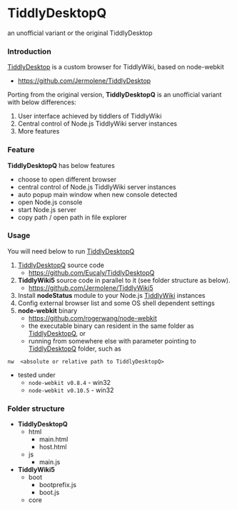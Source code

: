 TiddlyDesktopQ
==============

an unofficial variant or the original TiddlyDesktop

<h3 class=''>Introduction</h3><p><a class='tc-tiddlylink-external' href='https://github.com/Jermolene/TiddlyDesktop' target='_blank'>TiddlyDesktop</a> is a custom browser for TiddlyWiki, based on node-webkit</p><ul><li><a class='tc-tiddlylink-external' href='https://github.com/Jermolene/TiddlyDesktop' target='_blank'>https://github.com/Jermolene/TiddlyDesktop</a></li></ul><p>Porting from the original version, <strong>TiddlyDesktopQ</strong> is an unofficial variant with below differences:</p><ol><li>User interface achieved by tiddlers of TiddlyWiki</li><li>Central control of Node.js TiddlyWiki server instances</li><li>More features</li></ol><h3 class=''>Feature</h3><p><strong>TiddlyDesktopQ</strong> has below features</p><ul><li>choose to open different browser</li><li>central control of Node.js TiddlyWiki server instances </li><li>auto popup main window when new console detected</li><li>open Node.js console</li><li>start Node.js server</li><li>copy path / open path in file explorer</li></ul><h3 class=''>Usage</h3><p>You will need below to run <a class='tc-tiddlylink tc-tiddlylink-resolves' href='#TiddlyDesktopQ'>TiddlyDesktopQ</a></p><ol><li><a class='tc-tiddlylink tc-tiddlylink-resolves' href='#TiddlyDesktopQ'>TiddlyDesktopQ</a> source code<ul><li><a class='tc-tiddlylink-external' href='https://github.com/Eucaly/TiddlyDesktopQ' target='_blank'>https://github.com/Eucaly/TiddlyDesktopQ</a></li></ul></li><li><strong>TiddlyWiki5</strong> source code in parallel to it (see folder structure as below).<ul><li><a class='tc-tiddlylink-external' href='https://github.com/Jermolene/TiddlyWiki5' target='_blank'>https://github.com/Jermolene/TiddlyWiki5</a></li></ul></li><li>Install <strong>nodeStatus</strong> module to your Node.js <a class='tc-tiddlylink tc-tiddlylink-missing' href='#TiddlyWiki'>TiddlyWiki</a> instances</li><li>Config external browser list and some OS shell dependent settings</li><li><strong>node-webkit</strong> binary<ul><li><a class='tc-tiddlylink-external' href='https://github.com/rogerwang/node-webkit' target='_blank'>https://github.com/rogerwang/node-webkit</a></li><li>the executable binary can resident in the same folder as <a class='tc-tiddlylink tc-tiddlylink-resolves' href='#TiddlyDesktopQ'>TiddlyDesktopQ</a>, or</li><li>running from somewhere else with parameter pointing to <a class='tc-tiddlylink tc-tiddlylink-resolves' href='#TiddlyDesktopQ'>TiddlyDesktopQ</a> folder, such as </li></ul></li></ol><pre><code>nw  &lt;absolute or relative path to TiddlyDesktopQ&gt;</code></pre><ul><li>tested under<ul><li><code>node-webkit v0.8.4</code> - win32 </li><li><code>node-webkit v0.10.5</code> - win32</li></ul></li></ul><h3 class=''>Folder structure</h3><ul><li><strong>TiddlyDesktopQ</strong><ul><li>html<ul><li>main.html</li><li>host.html</li></ul></li><li>js<ul><li>main.js</li></ul></li></ul></li><li><strong>TiddlyWiki5</strong><ul><li>boot<ul><li>bootprefix.js</li><li>boot.js</li></ul></li><li>core</li></ul></li></ul>